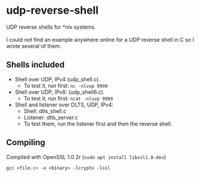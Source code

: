 # udp-reverse-shell
UDP reverse shells for *nix systems.\
\
I could not find an example anywhere online for a UDP reverse shell in C so I wrote several of them.

## Shells included ##
* Shell over UDP, IPv4 (udp_shell.c).
  - To test it, run first: `nc -nlvup 9999`
* Shell over UDP, IPv6: (udp_shell6.c).
   - To test it, run first: `ncat -nluvp 9999`
* Shell and listener over DLTS, UDP, IPv4:
  - Shell: dtls_shell.c
  - Listener: dtls_server.c
  - To test them, run the listener first and then the reverse shell.

## Compiling ##
Compiled with OpenSSL 1.0.2r (`sudo apt install libssl1.0-dev`)

`gcc <file.c> -o <binary> -lcrypto -lssl`
